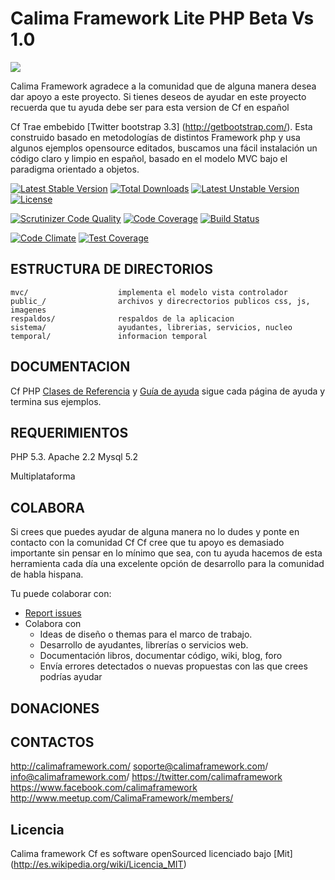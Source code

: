 Calima Framework Lite  PHP Beta Vs 1.0
===========================

<img src="http://www.calimaframework.com/public_/images/ascii_Cf.PNG"/>


Calima Framework agradece a la comunidad que de alguna manera desea dar apoyo a este proyecto.
Si tienes deseos de ayudar en este proyecto recuerda que tu ayuda debe ser para esta version de Cf en español


Cf  Trae embebido [Twitter bootstrap 3.3] (http://getbootstrap.com/). Esta construido basado en metodologías de distintos Framework php y usa algunos ejemplos opensource editados, 
buscamos una fácil instalación un código claro y limpio en español, basado en el modelo MVC bajo el paradigma orientado a objetos.


[![Latest Stable Version](https://poser.pugx.org/webcol/calimalite/v/stable.svg)](https://packagist.org/packages/webcol/calimalite) 
[![Total Downloads](https://poser.pugx.org/webcol/calimalite/downloads.svg)](https://packagist.org/packages/webcol/calimalite) 
[![Latest Unstable Version](https://poser.pugx.org/webcol/calimalite/v/unstable.svg)](https://packagist.org/packages/webcol/calimalite) 
[![License](https://poser.pugx.org/webcol/calimalite/license.svg)](https://packagist.org/packages/webcol/calimalite)

[![Scrutinizer Code Quality](https://scrutinizer-ci.com/g/webcol/Calimalite/badges/quality-score.png?b=master)](https://scrutinizer-ci.com/g/webcol/Calimalite/?branch=master)
[![Code Coverage](https://scrutinizer-ci.com/g/webcol/Calimalite/badges/coverage.png?b=master)](https://scrutinizer-ci.com/g/webcol/Calimalite/?branch=master)
[![Build Status](https://scrutinizer-ci.com/g/webcol/Calimalite/badges/build.png?b=master)](https://scrutinizer-ci.com/g/webcol/Calimalite/build-status/master)

[![Code Climate](https://codeclimate.com/github/webcol/Calimalite/badges/gpa.svg)](https://codeclimate.com/github/webcol/Calimalite)
[![Test Coverage](https://codeclimate.com/github/webcol/Calimalite/badges/coverage.svg)](https://codeclimate.com/github/webcol/Calimalite)

ESTRUCTURA DE DIRECTORIOS
------------------

```
mvc/                    implementa el modelo vista controlador
public_/                archivos y direcrectorios publicos css, js, imagenes
respaldos/              respaldos de la aplicacion
sistema/                ayudantes, librerias, servicios, nucleo
temporal/               informacion temporal 
```


DOCUMENTACION
-------------

Cf PHP [Clases de Referencia](http://www.calimaframework.com/clases/) y 
 [Guía de ayuda](http://www.calimaframework.com/blog/) sigue cada página de ayuda y termina sus ejemplos.



REQUERIMIENTOS
------------

PHP 5.3.
Apache 2.2
Mysql 5.2

Multiplataforma


COLABORA
-----------------

Si crees que puedes ayudar de alguna manera no lo dudes y ponte en contacto con la comunidad Cf
Cf cree que tu apoyo es demasiado importante sin pensar en lo mínimo que sea,  con tu ayuda hacemos de esta herramienta cada día una excelente opción de desarrollo para la comunidad  de habla hispana.

Tu puede colaborar con:


* [Report issues](https://github.com/webcol/Calima/issues)
* Colabora con
    - Ideas de diseño o themas para el marco de trabajo.
    - Desarrollo de ayudantes, librerías o servicios web.
    - Documentación libros, documentar código, wiki, blog, foro
    - Envía errores detectados o nuevas propuestas con las que crees podrías ayudar


DONACIONES
-----------------

CONTACTOS
-----------------

http://calimaframework.com/
soporte@calimaframework.com/
info@calimaframework.com/
https://twitter.com/calimaframework
https://www.facebook.com/calimaframework
http://www.meetup.com/CalimaFramework/members/

Licencia
-----------------

Calima framework Cf es software openSourced licenciado bajo [Mit] (http://es.wikipedia.org/wiki/Licencia_MIT)

